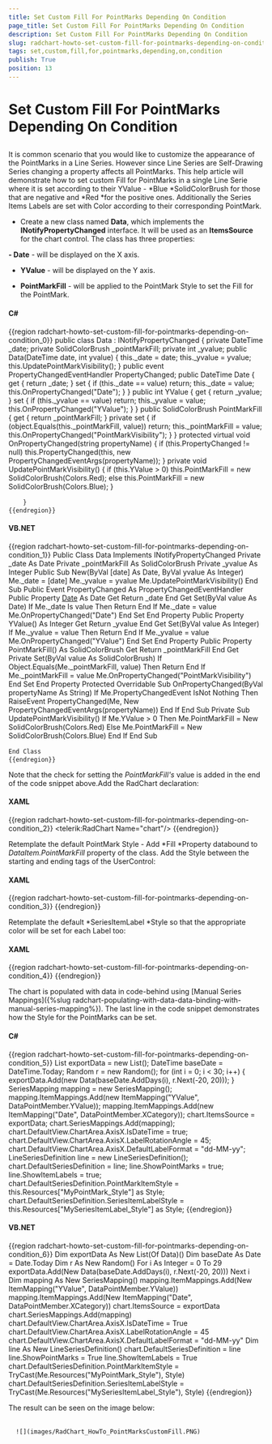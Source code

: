 ```yaml
---
title: Set Custom Fill For PointMarks Depending On Condition
page_title: Set Custom Fill For PointMarks Depending On Condition
description: Set Custom Fill For PointMarks Depending On Condition
slug: radchart-howto-set-custom-fill-for-pointmarks-depending-on-condition
tags: set,custom,fill,for,pointmarks,depending,on,condition
publish: True
position: 13
---
```


# Set Custom Fill For PointMarks Depending On Condition



## 

It is common scenario that you would like to customize the appearance of the PointMarks in a Line Series. However since Line Series are Self-Drawing Series changing a property affects all PointMarks. This help article will demonstrate how to set custom Fill for PointMarks in a single Line Serie where it is set according to their YValue - *Blue *SolidColorBrush for those that are negative and *Red *for the positive ones. Additionally the Series Items Labels are set with Color according to their corresponding PointMark.

* Create a new class named __Data__, which implements the __INotifyPropertyChanged__ interface. It will be used as an __ItemsSource__ for the chart control. The class has three properties:

__- Date__ - will be displayed on the X axis. 

- __YValue__ - will be displayed on the Y axis.

- __PointMarkFill__ - will be applied to the PointMark Style to set the Fill for the PointMark.

#### __C#__

{{region radchart-howto-set-custom-fill-for-pointmarks-depending-on-condition_0}}
	public class Data : INotifyPropertyChanged
	    {
	        private DateTime _date;
	        private SolidColorBrush _pointMarkFill;
	        private int _yvalue;
	        public Data(DateTime date, int yvalue)
	        {
	            this._date = date;
	            this._yvalue = yvalue;
	            this.UpdatePointMarkVisibility();
	        }
	        public event PropertyChangedEventHandler PropertyChanged;
	        public DateTime Date
	        {
	            get
	            {
	                return _date;
	            }
	            set
	            {
	                if (this._date == value)
	                    return;
	                this._date = value;
	                this.OnPropertyChanged("Date");
	            }
	        }
	        public int YValue
	        {
	            get
	            {
	                return _yvalue;
	            }
	            set
	            {
	                if (this._yvalue == value)
	                    return;
	                this._yvalue = value;
	                this.OnPropertyChanged("YValue");
	            }
	        }
	        public SolidColorBrush PointMarkFill
	        {
	            get
	            {
	                return _pointMarkFill;
	            }
	            private set
	            {
	                if (object.Equals(this._pointMarkFill, value))
	                    return;
	                this._pointMarkFill = value;
	                this.OnPropertyChanged("PointMarkVisibility");
	            }
	        }
	        protected virtual void OnPropertyChanged(string propertyName)
	        {
	            if (this.PropertyChanged != null)
	                this.PropertyChanged(this, new PropertyChangedEventArgs(propertyName));
	        }
	        private void UpdatePointMarkVisibility()
	        {
	            if (this.YValue > 0)
	                this.PointMarkFill = new SolidColorBrush(Colors.Red);
	            else
	                this.PointMarkFill = new SolidColorBrush(Colors.Blue);
	        }
	
	    }
	{{endregion}}



#### __VB.NET__

{{region radchart-howto-set-custom-fill-for-pointmarks-depending-on-condition_1}}
	Public Class Data
	      Implements INotifyPropertyChanged
	            Private _date As Date
	            Private _pointMarkFill As SolidColorBrush
	            Private _yvalue As Integer
	            Public Sub New(ByVal [date] As Date, ByVal yvalue As Integer)
	                  Me._date = [date]
	                  Me._yvalue = yvalue
	                  Me.UpdatePointMarkVisibility()
	            End Sub
	            Public Event PropertyChanged As PropertyChangedEventHandler
	            Public Property [Date]() As Date
	                  Get
	                        Return _date
	                  End Get
	                  Set(ByVal value As Date)
	                        If Me._date Is value Then
	                              Return
	                        End If
	                        Me._date = value
	                        Me.OnPropertyChanged("Date")
	                  End Set
	            End Property
	            Public Property YValue() As Integer
	                  Get
	                        Return _yvalue
	                  End Get
	                  Set(ByVal value As Integer)
	                        If Me._yvalue = value Then
	                              Return
	                        End If
	                        Me._yvalue = value
	                        Me.OnPropertyChanged("YValue")
	                  End Set
	            End Property
	            Public Property PointMarkFill() As SolidColorBrush
	                  Get
	                        Return _pointMarkFill
	                  End Get
	                  Private Set(ByVal value As SolidColorBrush)
	                        If Object.Equals(Me._pointMarkFill, value) Then
	                              Return
	                        End If
	                        Me._pointMarkFill = value
	                        Me.OnPropertyChanged("PointMarkVisibility")
	                  End Set
	            End Property
	            Protected Overridable Sub OnPropertyChanged(ByVal propertyName As String)
	                  If Me.PropertyChangedEvent IsNot Nothing Then
	                        RaiseEvent PropertyChanged(Me, New PropertyChangedEventArgs(propertyName))
	                  End If
	            End Sub
	            Private Sub UpdatePointMarkVisibility()
	                  If Me.YValue > 0 Then
	                        Me.PointMarkFill = New SolidColorBrush(Colors.Red)
	                  Else
	                        Me.PointMarkFill = New SolidColorBrush(Colors.Blue)
	                  End If
	            End Sub
	
	End Class
	{{endregion}}



Note that the check for setting the *PointMarkFill's* value is added in the end of the code snippet above.Add the RadChart declaration:

#### __XAML__

{{region radchart-howto-set-custom-fill-for-pointmarks-depending-on-condition_2}}
	<telerik:RadChart Name="chart"/>
	{{endregion}}



Retemplate the default PointMark Style - Add *Fill *Property databound to *DataItem.PointMarkFill* property of the class. Add the Style between the starting and ending tags of the UserControl:

#### __XAML__

{{region radchart-howto-set-custom-fill-for-pointmarks-depending-on-condition_3}}
	<Style x:Key="MyPointMark_Style" TargetType="telerik:PointMark">
	            <Setter Property="Template">
	                <Setter.Value>
	                    <ControlTemplate TargetType="telerik:PointMark">
	                        <Canvas>
	                            <Path x:Name="PART_PointMarkPath"
	                                  Canvas.Left="{TemplateBinding PointMarkCanvasLeft}"
	                                  Canvas.Top="{TemplateBinding PointMarkCanvasTop}"
	                                  Style="{TemplateBinding ShapeStyle}"
	                                  Width="{TemplateBinding Size}"
	                                  Height="{TemplateBinding Size}"
	                                  Fill="{Binding DataItem.PointMarkFill}"
	                                  Stroke="{Binding DataItem.PointMarkFill}"
	                                  Stretch="Fill">
	                                <Path.Data>
	                                    <PathGeometry x:Name="PART_PointMarkPathGeometry" />
	                                </Path.Data>
	                            </Path>
	                        </Canvas>
	                    </ControlTemplate>
	                </Setter.Value>
	            </Setter>
	        </Style>
	{{endregion}}

 Retemplate the default *SeriesItemLabel *Style so that the appropriate color will be set for each Label too:

#### __XAML__

{{region radchart-howto-set-custom-fill-for-pointmarks-depending-on-condition_4}}
	<Style x:Key="MySeriesItemLabel_Style"
	        TargetType="telerik:SeriesItemLabel">
	            <Setter Property="Padding" Value="2,0" />
	            <Setter Property="IsHitTestVisible" Value="False"/>
	            <Setter Property="ContentTemplate">
	                <Setter.Value>
	                    <DataTemplate>
	                        <TextBlock Text="{Binding RelativeSource={RelativeSource TemplatedParent}, Path=Content }" TextAlignment="Center" />
	                    </DataTemplate>
	                </Setter.Value>
	            </Setter>
	            <Setter Property="Template" >
	                <Setter.Value>
	                    <ControlTemplate TargetType="telerik:SeriesItemLabel">
	                        <Canvas x:Name="PART_MainContainer">
	                            <Path                            
	                               Visibility="{TemplateBinding ConnectorVisibility}"
	                               Style="{TemplateBinding ConnectorStyle}"
	                               Stroke="{TemplateBinding Stroke}" 
	                               StrokeThickness="{TemplateBinding StrokeThickness}">
	                                <Path.Data>
	                                    <PathGeometry >
	                                        <PathGeometry.Figures>
	                                            <PathFigure x:Name="PART_Connector">
	                                                <PathFigure.Segments>
	                                                    <PolyLineSegment />
	                                                </PathFigure.Segments>
	                                            </PathFigure>
	                                        </PathGeometry.Figures>
	                                    </PathGeometry>
	                                </Path.Data>
	                            </Path>
	                            <Border x:Name="PART_TextContainer"
	                                Style="{TemplateBinding LabelStyle}"
	                                BorderBrush="{TemplateBinding Stroke}"
	                                Background="{Binding DataItem.PointMarkFill}"
	                                Width="{TemplateBinding Width}"
	                                Height="{TemplateBinding Height}">
	                                <ContentPresenter Margin="{TemplateBinding Padding}" />
	                            </Border>
	                        </Canvas>
	                    </ControlTemplate>
	                </Setter.Value>
	            </Setter>
	        </Style>
	{{endregion}}



The chart is populated with data in code-behind using [Manual Series Mappings]({%slug radchart-populating-with-data-data-binding-with-manual-series-mapping%}). The last line in the code snippet demonstrates how the Style for the PointMarks can be set.

#### __C#__

{{region radchart-howto-set-custom-fill-for-pointmarks-depending-on-condition_5}}
	List<Data> exportData = new List<Data>();
	DateTime baseDate = DateTime.Today;
	Random r = new Random();
	for (int i = 0; i < 30; i++)
	{
	exportData.Add(new Data(baseDate.AddDays(i), r.Next(-20, 20)));
	}
	SeriesMapping mapping = new SeriesMapping();
	mapping.ItemMappings.Add(new ItemMapping("YValue", DataPointMember.YValue));
	mapping.ItemMappings.Add(new ItemMapping("Date", DataPointMember.XCategory));
	chart.ItemsSource = exportData;
	chart.SeriesMappings.Add(mapping);
	chart.DefaultView.ChartArea.AxisX.IsDateTime = true;
	chart.DefaultView.ChartArea.AxisX.LabelRotationAngle = 45;
	chart.DefaultView.ChartArea.AxisX.DefaultLabelFormat = "dd-MM-yy";
	LineSeriesDefinition line = new LineSeriesDefinition();
	chart.DefaultSeriesDefinition = line;
	line.ShowPointMarks = true;
	line.ShowItemLabels = true;
	chart.DefaultSeriesDefinition.PointMarkItemStyle = this.Resources["MyPointMark_Style"] as Style;
	chart.DefaultSeriesDefinition.SeriesItemLabelStyle = this.Resources["MySeriesItemLabel_Style"] as Style;
	{{endregion}}



#### __VB.NET__

{{region radchart-howto-set-custom-fill-for-pointmarks-depending-on-condition_6}}
	Dim exportData As New List(Of Data)()
	Dim baseDate As Date = Date.Today
	Dim r As New Random()
	For i As Integer = 0 To 29
	exportData.Add(New Data(baseDate.AddDays(i), r.Next(-20, 20)))
	Next i
	Dim mapping As New SeriesMapping()
	mapping.ItemMappings.Add(New ItemMapping("YValue", DataPointMember.YValue))
	mapping.ItemMappings.Add(New ItemMapping("Date", DataPointMember.XCategory))
	chart.ItemsSource = exportData
	chart.SeriesMappings.Add(mapping)
	chart.DefaultView.ChartArea.AxisX.IsDateTime = True
	chart.DefaultView.ChartArea.AxisX.LabelRotationAngle = 45
	chart.DefaultView.ChartArea.AxisX.DefaultLabelFormat = "dd-MM-yy"
	Dim line As New LineSeriesDefinition()
	chart.DefaultSeriesDefinition = line
	line.ShowPointMarks = True
	line.ShowItemLabels = True
	chart.DefaultSeriesDefinition.PointMarkItemStyle = TryCast(Me.Resources("MyPointMark_Style"), Style)
	chart.DefaultSeriesDefinition.SeriesItemLabelStyle = TryCast(Me.Resources("MySeriesItemLabel_Style"), Style)
	{{endregion}}



The result can be seen on the image below:






         
      ![](images/RadChart_HowTo_PointMarksCustomFill.PNG)
